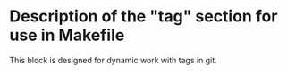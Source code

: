 # Description of the "tag" section for use in Makefile

This block is designed for dynamic work with tags in git.
